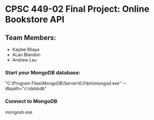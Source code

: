 # CPSC 449-02 Final Project: Online Bookstore API

## Team Members:
* Kaylee Bliaya
* ALan Blandon
* Andrew Lau


### Start your MongoDB database:
"C:\Program Files\MongoDB\Server\6.0\bin\mongod.exe" --dbpath="c:\data\db"

### Connect to MongoDB
mongosh.exe